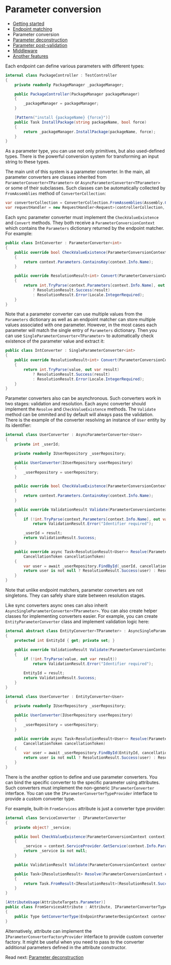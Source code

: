 # Parameter conversion

- [Getting started](getting-started.md)
- [Endpoint matching](endpoint-matching.md)
- Parameter conversion
- [Parameter deconstruction](parameter-deconstruction.md)
- [Parameter post-validation](parameter-post-validation.md)
- [Middleware](middleware.md)
- [Another features](another-features.md)

Each endpoint can define various parameters with different types:

```c#
internal class PackageController : TestController
{
    private readonly PackageManager _packageManager;

    public PackageController(PackageManager packageManager)
    {
        _packageManager = packageManager;
    }

    [Pattern("install {packageName} {force}")]
    public Task InstallPackage(string packageName, bool force)
    {
        return _packageManager.InstallPackage(packageName, force);
    }
}
```

As a parameter type, you can use not only primitives, but also used-defined types. There is the powerful conversion
system for transforming an input string to these types.

The main unit of this system is a parameter converter. In the main, all parameter converters are classes inherited
from `ParameterConverter<TParameter>` or `AsyncParameterConverter<TParameter>` or some of their subclasses. Such classes
can be automatically collected by `FromAssemblies` method of `ConverterCollection`:

```c#
var converterCollection = ConverterCollection.FromAssemblies(Assembly.GetExecutingAssembly());
var requestHandler = new RequestHandler<Request>(controllerCollection, converterCollection: converterCollection);
```

Each sync parameter converter must implement the `CheckValueExistence` and `Convert` methods. They both receive
a `ParameterConversionContext` which contains the `Parameters` dictionary returned by the endpoint matcher. For example:

```c#
public class IntConverter : ParameterConverter<int>
{
    public override bool CheckValueExistence(ParameterConversionContext context)
    {
        return context.Parameters.ContainsKey(context.Info.Name);
    }

    public override ResolutionResult<int> Convert(ParameterConversionContext context)
    {
        return int.TryParse(context.Parameters[context.Info.Name], out var result)
            ? ResolutionResult.Success(result)
            : ResolutionResult.Error(Locale.IntegerRequired);
    }
}
```

Note that a parameter converter can use multiple values from the `Parameters` dictionary as well as an endpoint matcher
can store multiple values associated with one parameter. However, in the most cases each parameter will match the single
entry of `Parameters` dictionary. Then you can use `SingleParameterConverter<TParameter>` to automatically check
existence of the parameter value and extract it:

```c#
public class IntConverter : SingleParameterConverter<int>
{
    public override ResolutionResult<int> Convert(ParameterConversionContext context, string value)
    {
        return int.TryParse(value, out var result)
            ? ResolutionResult.Success(result)
            : ResolutionResult.Error(Locale.IntegerRequired);
    }
}
```

Parameter converters also can be asynchronous. Such converters work in two stages: validation and resolution. Each async
converter should implement the `Resolve` and `CheckValueExistence` methods. The `Validate` method can be ommited and by
default will always pass the validation. There is the example of the converter resolving an instance of `User` entity by
its identifier:

```c#
internal class UserConverter : AsyncParameterConverter<User>
{
    private int _userId;

    private readonly IUserRepository _userRepository;

    public UserConverter(IUserRepository userRepository)
    {
        _userRepository = userRepository;
    }

    public override bool CheckValueExistence(ParameterConversionContext context)
    {
        return context.Parameters.ContainsKey(context.Info.Name);
    }

    public override ValidationResult Validate(ParameterConversionContext context)
    {
        if (!int.TryParse(context.Parameters[context.Info.Name], out var result))
            return ValidationResult.Error("Identifier required");

        _userId = result;
        return ValidationResult.Success;
    }

    public override async Task<ResolutionResult<User>> Resolve(ParameterConversionContext context,
        CancellationToken cancellationToken)
    {
        var user = await _userRepository.FindById(_userId, cancellationToken);
        return user is not null ? ResolutionResult.Success(user) : ResolutionResult.Error("User not found");
    }
}
```

Note that unlike endpoint matchers, parameter converters are not singletons. They can safely share state between
resolution stages.

Like sync converters async ones can also inherit `AsyncSingleParameterConverter<TParameter>`. You can also create helper
classes for implementing converters easier. For example, you can create `EntityParameterConverter` class and implement
validation logic here:

```c#
internal abstract class EntityConverter<TParameter> : AsyncSingleParameterConverter<User>
{
    protected int EntityId { get; private set; }

    public override ValidationResult Validate(ParameterConversionContext context, string value)
    {
        if (!int.TryParse(value, out var result))
            return ValidationResult.Error("Identifier required");

        EntityId = result;
        return ValidationResult.Success;
    }
}

internal class UserConverter : EntityConverter<User>
{
    private readonly IUserRepository _userRepository;

    public UserConverter(IUserRepository userRepository)
    {
        _userRepository = userRepository;
    }

    public override async Task<ResolutionResult<User>> Resolve(ParameterConversionContext context, string value,
        CancellationToken cancellationToken)
    {
        var user = await _userRepository.FindById(EntityId, cancellationToken);
        return user is not null ? ResolutionResult.Success(user) : ResolutionResult.Error("User not found");
    }
}
```

There is the another option to define and use parameter converters. You can bind the specific converter to the specific
parameter using attributes. Such converters must implement the non-generic `IParameterConverter` interface. You can use
the `IParameterConverterTypeProvider` interface to provide a custom converter type.

For example, built-in `FromServices` attribute is just a converter type provider:

```c#
internal class ServiceConverter : IParameterConverter
{
    private object? _service;

    public bool CheckValueExistence(ParameterConversionContext context)
    {
        _service = context.ServiceProvider.GetService(context.Info.ParameterType);
        return _service is not null;
    }

    public ValidationResult Validate(ParameterConversionContext context) => ValidationResult.Success;

    public Task<IResolutionResult> Resolve(ParameterConversionContext context, CancellationToken cancellationToken)
    {
        return Task.FromResult<IResolutionResult>(ResolutionResult.Success(_service));
    }
}

[AttributeUsage(AttributeTargets.Parameter)]
public class FromServicesAttribute : Attribute, IParameterConverterTypeProvider
{
    public Type GetConverterType(EndpointParameterDesignContext context) => typeof(ServiceConverter);
}
```

Alternatively, attribute can implement the `IParameterConverterFactoryProvider` interface to provide custom converter
factory. It might be useful when you need to pass to the converter additional parameters defined in the attribute
constructor.

Read next: [Parameter deconstruction](parameter-deconstruction.md)
